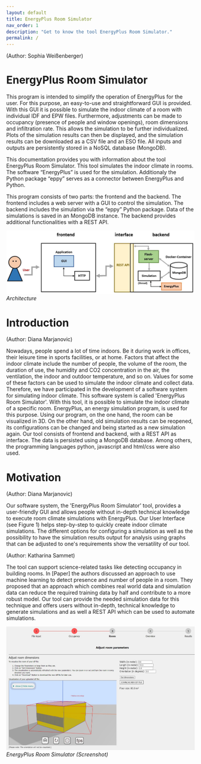 ```yaml
---
layout: default
title: EnergyPlus Room Simulator
nav_order: 1
description: "Get to know the tool EnergyPlus Room Simulator."
permalink: /
---
```


(Author: Sophia Weißenberger) 
# EnergyPlus Room Simulator

This program is intended to simplify the operation of EnergyPlus for the user. For this purpose, an easy-to-use and straightforward GUI is provided. With this GUI it is possible to simulate the indoor climate of a room with individual IDF and EPW files. Furthermore, adjustments can be made to occupancy (presence of people and window openings), room dimensions and infiltration rate. This allows the simulation to be further individualized. Plots of the simulation results can then be displayed, and the simulation results can be downloaded as a CSV file and an ESO file. All inputs and outputs are persistently stored in a NoSQL database (MongoDB).

This documentation provides you with information about the tool EnergyPlus Room Simulator. This tool simulates the indoor climate in rooms. The software “EnergyPlus” is used for the simulation. Additionaly the Python package “eppy” serves as a connector between EnergyPlus and Python.

This program consists of two parts: the frontend and the backend. The frontend includes a web server with a GUI to control the simulation. The backend includes the simulation via the “eppy” Python package. Data of the simulations is saved in an MongoDB instance. The backend provides additional functionalities with a REST API.

![Architecture](images/Architecture.jpg)
*Architecture*


# Introduction
(Author: Diana Marjanovic) 

Nowadays, people spend a lot of time indoors. Be it during work in offices, their leisure time in sports facilities, or at home. Factors that affect the indoor climate include the number of people, the volume of the room, the duration of use, the humidity and CO2 concentration in the air, the ventilation, the indoor and outdoor temperature, and so on. Values for some of these factors can be used to simulate the indoor climate and collect data. Therefore, we have participated in the development of a software system for simulating indoor climate. This software system is called 'EnergyPlus Room Simulator'. With this tool, it is possible to simulate the indoor climate of a specific room. EnergyPlus, an energy simulation program, is used for this purpose. Using our program, on the one hand, the room can be visualized in 3D. On the other hand, old simulation results can be reopened, its configurations can be changed and being started as a new simulation again. Our tool consists of frontend and backend, with a REST API as interface. The data is persisted using a MongoDB database. Among others, the programming languages python, javascript and html/css were also used.

# Motivation
(Author: Diana Marjanovic) 

Our software system, the 'EnergyPlus Room Simulator' tool, provides a user-friendly GUI and allows people without in-depth technical knowledge to execute room climate simulations with EnergyPlus. Our User Interface (see Figure 1) helps step-by-step to quickly create indoor climate simulations. The different options for configuring a simulation as well as the possibility to have the simulation results output for analysis using graphs that can be adjusted to one's requirements show the versatility of our tool.

(Author: Katharina Sammet)

The tool can support science-related tasks like detecting occupancy in building rooms. In [Paper] the authors discussed an approach to use machine learning to detect presence and number of people in a room. They proposed that an approach which combines real world data and simulation data can reduce the required training data by half and contribute to a more robust model. Our tool can provide the needed simulation data for this technique and offers users without in-depth, technical knowledge to generate simulations and as well a REST API which can be used to automate simulations. 

![Screenshot](images/Room.jpg)
*EnergyPlus Room Simulator (Screenshot)*
